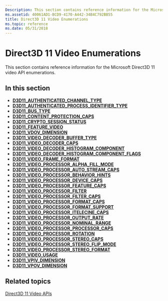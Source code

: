 ```yaml
---
Description: This section contains reference information for the Microsoft Direct3D 11 video API enumerations.
ms.assetid: 40061AD1-BCD9-4170-A442-34B4C792BB55
title: Direct3D 11 Video Enumerations
ms.topic: reference
ms.date: 05/31/2018
---
```


# Direct3D 11 Video Enumerations

This section contains reference information for the Microsoft Direct3D 11 video API enumerations.

## In this section

-   [**D3D11\_AUTHENTICATED\_CHANNEL\_TYPE**](/windows/desktop/api/d3d11/ne-d3d11-d3d11_authenticated_channel_type)
-   [**D3D11\_AUTHENTICATED\_PROCESS\_IDENTIFIER\_TYPE**](/windows/desktop/api/d3d11/ne-d3d11-d3d11_authenticated_process_identifier_type)
-   [**D3D11\_BUS\_TYPE**](/windows/desktop/api/d3d11/ne-d3d11-d3d11_bus_type)
-   [**D3D11\_CONTENT\_PROTECTION\_CAPS**](/windows/desktop/api/d3d11/ne-d3d11-d3d11_content_protection_caps)
-   [**D3D11\_CRYPTO\_SESSION\_STATUS**](/windows/desktop/api/d3d11_1/ne-d3d11_1-d3d11_crypto_session_status)
-   [**D3D11_FEATURE_VIDEO**](/windows/desktop/api/d3d11_4/ne-d3d11_4-d3d11_feature_video)
-   [**D3D11\_VDOV\_DIMENSION**](/windows/desktop/api/d3d11/ne-d3d11-d3d11_vdov_dimension)
-   [**D3D11\_VIDEO\_DECODER\_BUFFER\_TYPE**](/windows/desktop/api/d3d11/ne-d3d11-d3d11_video_decoder_buffer_type)
-   [**D3D11\_VIDEO\_DECODER\_CAPS**](/windows/desktop/api/d3d11_1/ne-d3d11_1-d3d11_video_decoder_caps)
-   [**D3D11_VIDEO_DECODER_HISTOGRAM_COMPONENT**](/windows/desktop/api/d3d11_4/ne-d3d11_4-d3d11_video_decoder_histogram_component)
-   [**D3D11_VIDEO_DECODER_HISTOGRAM_COMPONENT_FLAGS**](/windows/desktop/api/d3d11_4/ne-d3d11_4-d3d11_video_decoder_histogram_component_flags)
-   [**D3D11\_VIDEO\_FRAME\_FORMAT**](/windows/desktop/api/d3d11/ne-d3d11-d3d11_video_frame_format)
-   [**D3D11\_VIDEO\_PROCESSOR\_ALPHA\_FILL\_MODE**](/windows/desktop/api/d3d11/ne-d3d11-d3d11_video_processor_alpha_fill_mode)
-   [**D3D11\_VIDEO\_PROCESSOR\_AUTO\_STREAM\_CAPS**](/windows/desktop/api/d3d11/ne-d3d11-d3d11_video_processor_auto_stream_caps)
-   [**D3D11\_VIDEO\_PROCESSOR\_BEHAVIOR\_HINTS**](/windows/desktop/api/d3d11_1/ne-d3d11_1-d3d11_video_processor_behavior_hints)
-   [**D3D11\_VIDEO\_PROCESSOR\_DEVICE\_CAPS**](/windows/desktop/api/d3d11/ne-d3d11-d3d11_video_processor_device_caps)
-   [**D3D11\_VIDEO\_PROCESSOR\_FEATURE\_CAPS**](/windows/desktop/api/d3d11/ne-d3d11-d3d11_video_processor_feature_caps)
-   [**D3D11\_VIDEO\_PROCESSOR\_FILTER**](/windows/desktop/api/d3d11/ne-d3d11-d3d11_video_processor_filter)
-   [**D3D11\_VIDEO\_PROCESSOR\_FILTER\_CAPS**](/windows/desktop/api/d3d11/ne-d3d11-d3d11_video_processor_filter_caps)
-   [**D3D11\_VIDEO\_PROCESSOR\_FORMAT\_CAPS**](/windows/desktop/api/d3d11/ne-d3d11-d3d11_video_processor_format_caps)
-   [**D3D11\_VIDEO\_PROCESSOR\_FORMAT\_SUPPORT**](/windows/desktop/api/d3d11/ne-d3d11-d3d11_video_processor_format_support)
-   [**D3D11\_VIDEO\_PROCESSOR\_ITELECINE\_CAPS**](/windows/desktop/api/d3d11/ne-d3d11-d3d11_video_processor_itelecine_caps)
-   [**D3D11\_VIDEO\_PROCESSOR\_OUTPUT\_RATE**](/windows/desktop/api/d3d11/ne-d3d11-d3d11_video_processor_output_rate)
-   [**D3D11\_VIDEO\_PROCESSOR\_NOMINAL\_RANGE**](/windows/desktop/api/d3d11/ne-d3d11-d3d11_video_processor_nominal_range)
-   [**D3D11\_VIDEO\_PROCESSOR\_PROCESSOR\_CAPS**](/windows/desktop/api/d3d11/ne-d3d11-d3d11_video_processor_processor_caps)
-   [**D3D11\_VIDEO\_PROCESSOR\_ROTATION**](/windows/desktop/api/d3d11/ne-d3d11-d3d11_video_processor_rotation)
-   [**D3D11\_VIDEO\_PROCESSOR\_STEREO\_CAPS**](/windows/desktop/api/d3d11/ne-d3d11-d3d11_video_processor_stereo_caps)
-   [**D3D11\_VIDEO\_PROCESSOR\_STEREO\_FLIP\_MODE**](/windows/desktop/api/d3d11/ne-d3d11-d3d11_video_processor_stereo_flip_mode)
-   [**D3D11\_VIDEO\_PROCESSOR\_STEREO\_FORMAT**](/windows/desktop/api/d3d11/ne-d3d11-d3d11_video_processor_stereo_format)
-   [**D3D11\_VIDEO\_USAGE**](/windows/desktop/api/d3d11/ne-d3d11-d3d11_video_usage)
-   [**D3D11\_VPIV\_DIMENSION**](/windows/desktop/api/d3d11/ne-d3d11-d3d11_vpiv_dimension)
-   [**D3D11\_VPOV\_DIMENSION**](/windows/desktop/api/d3d11/ne-d3d11-d3d11_vpov_dimension)

## Related topics

<dl> <dt>

[Direct3D 11 Video APIs](direct3d-11-video-apis.md)
</dt> </dl>

 

 



